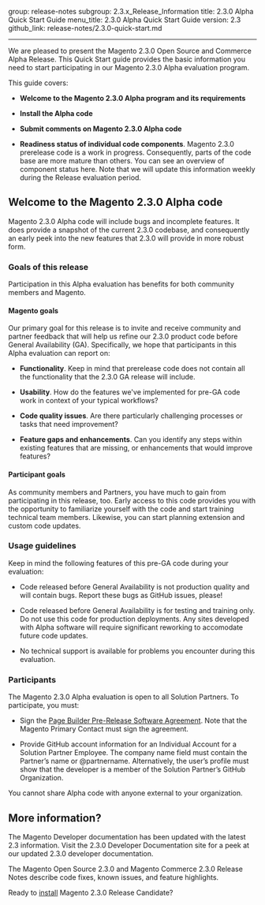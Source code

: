 group: release-notes
subgroup: 2.3.x_Release_Information
title: 2.3.0 Alpha Quick Start Guide
menu_title: 2.3.0 Alpha Quick Start Guide
version: 2.3
github_link: release-notes/2.3.0-quick-start.md

---


We are pleased to present the Magento 2.3.0 Open Source and Commerce Alpha Release. This Quick Start guide provides the basic information you need to start participating in our Magento 2.3.0 Alpha evaluation program. 


This guide covers:

* **Welcome to the Magento 2.3.0 Alpha program and its requirements**

* **Install the Alpha code**

* **Submit comments on Magento 2.3.0 Alpha code**

* **Readiness status of individual code components**. Magento 2.3.0 prerelease code is a work in progress. Consequently, parts of the code base are more mature than others. You can see an overview of component status here. Note that we will update this information weekly during the Release evaluation period.

## Welcome to the Magento 2.3.0 Alpha code

Magento 2.3.0 Alpha code will include bugs and incomplete features. It does provide a snapshot of the current 2.3.0 codebase, and consequently an early peek into the new features that 2.3.0 will provide in more robust form.


### Goals of this release

Participation in this Alpha evaluation has benefits for both community members and Magento.


#### Magento goals

Our primary goal for this release is to invite and receive community and partner feedback that will help us refine our 2.3.0 product code before General Availability (GA). Specifically, we hope that participants in this Alpha evaluation can report on:

* **Functionality**. Keep in mind that prerelease code does not contain all the functionality that the 2.3.0 GA release will include.

* **Usability**. How do the features we've implemented for pre-GA code work in context of your typical workflows?

* **Code quality issues**. Are there particularly challenging processes or tasks that need improvement?

* **Feature gaps and enhancements**. Can you identify any steps within existing features that are missing, or enhancements that would improve features?

#### Participant goals

As community members and Partners, you have much to gain from participating in this release, too. Early access to this code provides you with the opportunity to familiarize yourself with the code and start training technical team members. Likewise, you can start planning  extension and custom code updates.



### Usage guidelines

Keep in mind the following features of this pre-GA code during your evaluation:

* Code released before General Availability is not production quality and will contain bugs. Report these bugs as GitHub issues, please!

* Code released before General Availability is for testing and training only. Do not use this code for production deployments. Any sites developed with Alpha software will require significant reworking to accomodate future code updates.

* No technical support is available for problems you encounter during this evaluation.

### Participants



The Magento 2.3.0 Alpha evaluation is open to all Solution Partners. To participate, you must:

* Sign the [Page Builder Pre-Release Software Agreement](https://bit.ly/2rPYt3A). Note that the Magento Primary Contact must sign the agreement.

* Provide GitHub account information for an Individual Account for a Solution Partner Employee. The company name field must contain the Partner’s name or @partnername. Alternatively, the user’s profile must show that the developer is a member of the Solution Partner’s GitHub Organization.

You cannot share Alpha code with anyone external to your organization.


## More information?

The Magento Developer documentation has been updated with the latest 2.3 information.  Visit the 2.3.0 Developer Documentation site for a peek at our updated 2.3.0 developer documentation.

The Magento Open Source 2.3.0 and Magento Commerce 2.3.0 Release Notes describe code fixes, known issues, and feature highlights. 


Ready to [install]({{page.baseurl}}release-notes/release-candidate/install.html) Magento 2.3.0  Release Candidate?

